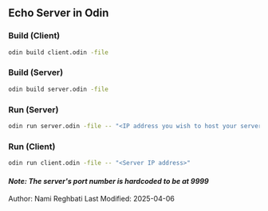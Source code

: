 ## Echo Server in Odin

### Build (Client)
```bash
odin build client.odin -file
```

### Build (Server)
```bash
odin build server.odin -file
```

### Run (Server)
```bash
odin run server.odin -file -- "<IP address you wish to host your server on (local)>"
```

### Run (Client)
```bash
odin run client.odin -file -- "<Server IP address>"
```

#### *Note: The server's port number is hardcoded to be at 9999*


Author: Nami Reghbati
Last Modified: 2025-04-06
